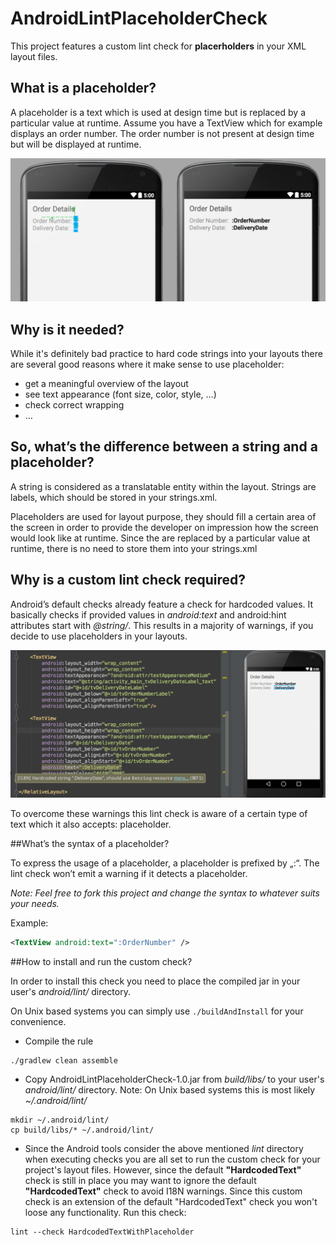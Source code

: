 # AndroidLintPlaceholderCheck

This project features a custom lint check for **placerholders** in your XML layout files.

## What is a placeholder?

A placeholder is a text which is used at design time but is replaced by a particular value at runtime. Assume you have a TextView which for example displays an order number. The order number is not present at design time but will be displayed at runtime.

![Screenshot illustrating usage of placeholder.](/static/Screenshot1.png)

## Why is it needed?

While it's definitely bad practice to hard code strings into your layouts there are several good reasons where it make sense to use placeholder:

* get a meaningful overview of the layout
* see text appearance (font size, color, style, …)
* check correct wrapping
* …

## So, what’s the difference between a string and a placeholder?

A string is considered as a translatable entity within the layout. Strings are labels, which should be stored in your strings.xml.

Placeholders are used for layout purpose, they should fill a certain area of the screen in order to provide the developer on impression how the screen would look like at runtime. Since the are replaced by a particular value at runtime, there is no need to store them into your strings.xml

## Why is a custom lint check required?

Android’s default checks already feature a check for hardcoded values. It basically checks if provided values in *android:text* and android:hint attributes start with *@string/*. This results in a majority of warnings, if you decide to use placeholders in your layouts.

![Screenshot showing hardcoded string warning.](/static/Screenshot2.png)

To overcome these warnings this lint check is aware of a certain type of text which it also accepts: placeholder.

##What’s the syntax of a placeholder?

To express the usage of a placeholder, a placeholder is prefixed by „:“. The lint check won’t emit a warning if it detects a placeholder.

*Note: Feel free to fork this project and change the syntax to whatever suits your needs.*

Example:
```xml
<TextView android:text=":OrderNumber" />
```

##How to install and run the custom check?

In order to install this check you need to place the compiled jar in your user's *android/lint/* directory.

On Unix based systems you can simply use ```./buildAndInstall``` for your convenience.

* Compile the rule
```shell
./gradlew clean assemble
```

* Copy AndroidLintPlaceholderCheck-1.0.jar from *build/libs/* to your user's *android/lint/* directory.
Note: On Unix based systems this is most likely *~/.android/lint/*
```shell
mkdir ~/.android/lint/
cp build/libs/* ~/.android/lint/
```

* Since the Android tools consider the above mentioned *lint* directory when executing checks you are all set to run the custom check for your project's layout files.
However, since the default **"HardcodedText"** check is still in place you may want to ignore the default **"HardcodedText"** check to avoid I18N warnings. Since this custom check is an extension of the default "HardcodedText" check you won't loose any functionality.
Run this check:
```shell
lint --check HardcodedTextWithPlaceholder
```
